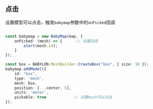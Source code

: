 <script setup>
import Click from '../../../components/features/base/Click.vue';
</script>

## 点击
设置模型可以点击，触发`babymap`参数中的`onPicked`回调

<Click></Click>

```ts

const babymap = new BabyMap(map, {
    onPicked: (mesh) => {      // 设置回调
        alert(mesh.id);
    }
});

const box = BABYLON.MeshBuilder.CreateBox("box", { size: 10 });
babymap.addModel({
    id: "box",
    type: 'mesh',
    mesh: box,
    position: [...center, 5],
    units: 'meter',
    pickable: true            // 设置mesh可以点击
});

```